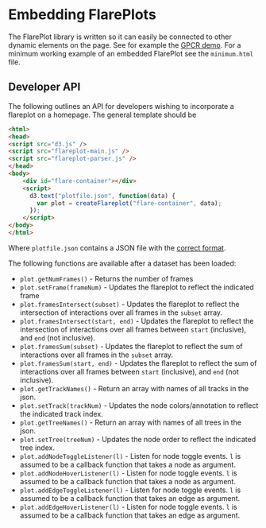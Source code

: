 # Embedding FlarePlots

The FlarePlot library is written so it can easily be connected to other dynamic elements on the page. See for example the [GPCR demo](https://gpcrviz.github.io/FlarePlot/gpcr_demo.html). For a minimum working example of an embedded FlarePlot see the `minimum.html` file.

## Developer API

The following outlines an API for developers wishing to incorporate a flareplot on a homepage. The general template should be 
```html
<html>
<head>
<script src="d3.js" />
<script src="flareplot-main.js" />
<script src="flareplot-parser.js" />
</head>
<body>
    <div id="flare-container"></div>
    <script> 
      d3.text("plotfile.json", function(data) {
        var plot = createFlareplot("flare-container", data);
      });
    </script>
</body>
</html>
```
Where `plotfile.json` contains a JSON file with the [correct format](https://github.com/GPCRviz/FlarePlot/tree/master/input).

The following functions are available after a dataset has been loaded:
  * `plot.getNumFrames()` - Returns the number of frames
  * `plot.setFrame(frameNum)` - Updates the flareplot to reflect the indicated frame
  * `plot.framesIntersect(subset)` - Updates the flareplot to reflect the intersection of interactions over all frames in the `subset` array.
  * `plot.framesIntersect(start, end)` - Updates the flareplot to reflect the intersection of interactions over all frames between `start` (inclusive), and `end` (not inclusive).
  * `plot.framesSum(subset)` - Updates the flareplot to reflect the sum of interactions over all frames in the `subset` array.
  * `plot.framesSum(start, end)` - Updates the flareplot to reflect the sum of interactions over all frames between `start` (inclusive), and `end` (not inclusive).
  * `plot.getTrackNames()` - Return an array with names of all tracks in the json.
  * `plot.setTrack(trackNum)` - Updates the node colors/annotation to reflect the indicated track index.
  * `plot.getTreeNames()` - Return an array with names of all trees in the json.
  * `plot.setTree(treeNum)` - Updates the node order to reflect the indicated tree index.
  * `plot.addNodeToggleListener(l)` - Listen for node toggle events. `l` is assumed to be a callback function that takes a node as argument.
  * `plot.addNodeHoverListener(l)` - Listen for node toggle events. `l` is assumed to be a callback function that takes a node as argument.
  * `plot.addEdgeToggleListener(l)` - Listen for node toggle events. `l` is assumed to be a callback function that takes an edge as argument.
  * `plot.addEdgeHoverListener(l)` - Listen for node toggle events. `l` is assumed to be a callback function that takes an edge as argument.
